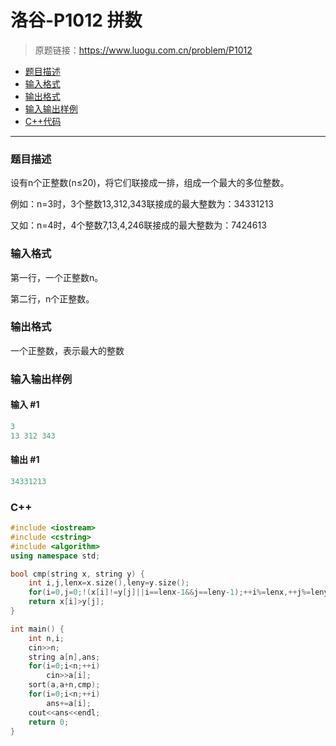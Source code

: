 # 洛谷-P1012 拼数

> 原题链接：https://www.luogu.com.cn/problem/P1012

- [题目描述](#题目描述)
- [输入格式](#输入格式)
- [输出格式](#输出格式)
- [输入输出样例](#输入输出样例)
- [C++代码](#C++代码)

---

### <a name="题目描述">题目描述</a>

设有n个正整数(n≤20)，将它们联接成一排，组成一个最大的多位整数。

例如：n=3时，3个整数13,312,343联接成的最大整数为：34331213

又如：n=4时，4个整数7,13,4,246联接成的最大整数为：7424613

### <a name="输入格式">输入格式</a>

第一行，一个正整数n。

第二行，n个正整数。

### <a name="输出格式">输出格式</a>

一个正整数，表示最大的整数

### <a name="输入输出样例">输入输出样例</a>

#### 输入 #1

```c++
3
13 312 343
```

#### 输出 #1

```c++
34331213
```

### <a name="C++">C++</a>

```c++
#include <iostream>
#include <cstring>
#include <algorithm>
using namespace std;

bool cmp(string x, string y) {
    int i,j,lenx=x.size(),leny=y.size();
    for(i=0,j=0;!(x[i]!=y[j]||i==lenx-1&&j==leny-1);++i%=lenx,++j%=leny);
    return x[i]>y[j];
}

int main() {
    int n,i;
    cin>>n;
    string a[n],ans;
    for(i=0;i<n;++i)
        cin>>a[i];
    sort(a,a+n,cmp);
    for(i=0;i<n;++i)
        ans+=a[i];
    cout<<ans<<endl;
    return 0;
}
```